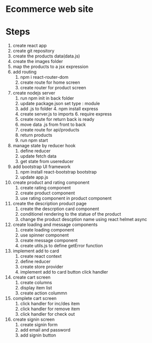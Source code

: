 # Ecommerce web site

# Steps

1. create react app
2. create git repository
3. create the products data(data.js)
4. create the images folder
5. map the products to a jsx expression
6. add routing
   1. npm i react-router-dom
   2. create route for home screen
   3. create router for product screen
7. create nodejs server
   1. run npm init in back folder
   2. update package.json set type : module
   3. add .js to folder 4. npm install express
   4. create server.js to imports 6. require express
   5. create route for return back is ready
   6. move data .js from front to back
   7. create route for api/products
   8. return products
   9. run npm start
8. manage state by reducer hook
   1. define reducer
   2. update fetch data
   3. get state from usereducer
9. add bootstrap UI framework
   1. npm install react-bootstrap bootstrap
   2. update app.js
10. create product and rating component
    1. create rating component
    2. create product component
    3. use rating component in product component
11. create the description product page
    1. create the descrption card component
    2. conditionel rendering to the statue of the product
    3. change the product descption name using react helmet async
12. create loading and message components
    1. create loading component
    2. use spinner component
    3. create message component
    4. create utils.js to define getError function
13. implement add to card
    1. create react context
    2. define reducer
    3. create store provider
    4. implement add to card button click handler
14. create cart screen
    1. create columns
    2. display item list
    3. create action colummn
15. complete cart screen
    1. click handler for inc/des item
    2. click handler for remove item
    3. click handler for check out
16. create signin screen
    1. create signin form
    2. add email and password
    3. add signin button
